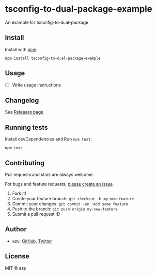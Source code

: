 # tsconfig-to-dual-package-example

An example for tsconfig-to-dual-package

## Install

Install with [npm](https://www.npmjs.com/):

    npm install tsconfig-to-dual-package-example

## Usage

- [ ] Write usage instructions

## Changelog

See [Releases page](https://github.com/azu/tsconfig-to-dual-package-example/releases).

## Running tests

Install devDependencies and Run `npm test`:

    npm test

## Contributing

Pull requests and stars are always welcome.

For bugs and feature requests, [please create an issue](https://github.com/azu/tsconfig-to-dual-package-example/issues).

1. Fork it!
2. Create your feature branch: `git checkout -b my-new-feature`
3. Commit your changes: `git commit -am 'Add some feature'`
4. Push to the branch: `git push origin my-new-feature`
5. Submit a pull request :D

## Author

- azu: [GitHub](https://github.com/azu), [Twitter](https://twitter.com/azu_re)

## License

MIT © azu
